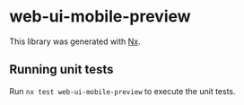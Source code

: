 # web-ui-mobile-preview

This library was generated with [Nx](https://nx.dev).

## Running unit tests

Run `nx test web-ui-mobile-preview` to execute the unit tests.
